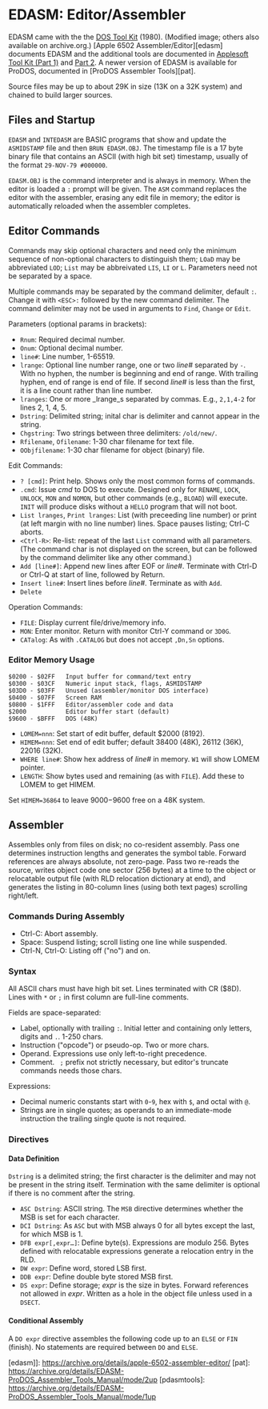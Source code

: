 EDASM: Editor/Assembler
=======================

EDASM came with the the [DOS Tool Kit][dtk1.0] (1980). (Modified
image; others also available on archive.org.) [Apple 6502
Assembler/Editor][edasm] documents EDASM and the additional tools are
documented in [Applesoft Tool Kit (Part 1)][astk1] and
[Part 2][astk2]. A newer version of EDASM is available for ProDOS,
documented in [ProDOS Assembler Tools][pat].

Source files may be up to about 29K in size (13K on a 32K system) and
chained to build larger sources.


Files and Startup
-----------------

`EDASM` and `INTEDASM` are BASIC programs that  show and update the
`ASMIDSTAMP` file and then `BRUN EDASM.OBJ`. The timestamp file is
a 17 byte binary file that contains an ASCII (with high bit set)
timestamp, usually of the format `29-NOV-79 #000000`.

`EDASM.OBJ` is the command interpreter and is always in memory. When
the editor is loaded a `:` prompt will be given. The `ASM` command
replaces the editor with the assembler, erasing any edit file in
memory; the editor is automatically reloaded when the assembler
completes.


Editor Commands
---------------

Commands may skip optional characters and need only the minimum
sequence of non-optional characters to distinguish them; `LOaD` may be
abbreviated `LOD`; `List` may be abbreivated `LIS`, `LI` or `L`.
Parameters need not be separated by a space.

Multiple commands may be separated by the command delimiter, default
`:`. Change it with `<ESC>:` followed by the new command delimiter.
The command delimiter may not be used in arguments to `Find`, `Change`
or `Edit`.

Parameters (optional params in brackets):
- `Rnum`: Required decimal number.
- `Onum`: Optional decimal number.
- `line#`: Line number, 1-65519.
- `lrange`: Optional line number range, one or two _line#_ separated
  by `-`. With no hyphen, the number is beginning and end of range.
  With trailing hyphen, end of range is end of file. If second _line#_
  is less than the first, it is a line count rather than line number.
- `lranges`: One or more _lrange_s separated by commas. E.g.,
  `2,1,4-2` for lines 2, 1, 4, 5.
- `Dstring`: Delimited string; inital char is delimiter and cannot
  appear in the string.
- `Chgstring`: Two strings between three delimiters: `/old/new/`.
- `Rfilename`, `Ofilename`: 1-30 char filename for text file.
- `OObjfilename`: 1-30 char filename for object (binary) file.

Edit Commands:
- `? [cmd]`: Print help. Shows only the most common forms of commands.
- `.cmd`: Issue _cmd_ to DOS to execute. Designed only for `RENAME`,
  `LOCK`, `UNLOCK`, `MON` and `NOMON`, but other commands (e.g.,
  `BLOAD`) will execute. `INIT` will produce disks without a `HELLO`
  program that will not boot.
- `List lranges`, `Print lranges`: List (with preceeding line number) or
  print (at left margin with no line number) lines. Space pauses listing;
  Ctrl-C aborts.
- `<Ctrl-R>`: Re-list: repeat of the last `List` command with all
  parameters. (The command char is not displayed on the screen, but
  can be followed by the command delimiter like any other command.)
- `Add [line#]`: Append new lines after EOF or _line#_. Terminate with
  Ctrl-D or Ctrl-Q at start of line, followed by Return.
- `Insert line#`: Insert lines before _line#_. Terminate as with
  `Add`.
- `Delete`

Operation Commands:
- `FILE`: Display current file/drive/memory info.
- `MON`: Enter monitor. Return with monitor Ctrl-Y command or `3D0G`.
- `CATalog`: As with `.CATALOG` but does not accept `,Dn,Sn` options.

### Editor Memory Usage


    $0200 - $02FF   Input buffer for command/text entry
    $0300 - $03CF   Numeric input stack, flags, ASMIDSTAMP
    $03D0 - $03FF   Unused (assembler/monitor DOS interface)
    $0400 - $07FF   Screen RAM
    $0800 - $1FFF   Editor/assembler code and data
    $2000           Editor buffer start (default)
    $9600 - $BFFF   DOS (48K)

- `LOMEM=nnn`: Set start of edit buffer, default $2000 (8192).
- `HIMEM=nnn`: Set end of edit buffer; default 38400 (48K), 26112
  (36K), 22016 (32K).
- `WHERE line#`: Show hex address of _line#_ in memory. `W1` will show
  LOMEM pointer.
- `LENGTH`: Show bytes used and remaining (as with `FILE`). Add these
  to LOMEM to get HIMEM.

Set `HIMEM=36864` to leave $9000-$9600 free on a 48K system.


Assembler
---------

Assembles only from files on disk; no co-resident assembly. Pass one
determines instruction lengths and generates the symbol table. Forward
references are always absolute, not zero-page. Pass two re-reads the
source, writes object code one sector (256 bytes) at a time to the
object or relocatable output file (with RLD relocation dictionary at
end), and generates the listing in 80-column lines (using both text
pages) scrolling right/left.

### Commands During Assembly

- Ctrl-C: Abort assembly.
- Space: Suspend listing; scroll listing one line while suspended.
- Ctrl-N, Ctrl-O: Listing off ("no") and on.

### Syntax

All ASCII chars must have high bit set. Lines terminated with CR
($8D). Lines with `*` or `;` in first column are full-line comments.

Fields are space-separated:
- Label, optionally with trailing `:`. Initial letter and containing
  only letters, digits and `.`. 1-250 chars.
- Instruction ("opcode") or pseudo-op. Two or more chars.
- Operand. Expressions use only left-to-right precedence.
- Comment. ` ;` prefix not strictly necessary, but editor's truncate
  commands needs those chars.

Expressions:
- Decimal numeric constants start with `0`-`9`, hex with `$`, and
  octal with `@`.
- Strings are in single quotes; as operands to an immediate-mode
  instruction the trailing single quote is not required.

### Directives

#### Data Definition

`Dstring` is a delimited string; the first character is the delimiter
and may not be present in the string itself. Termination with the same
delimiter is optional if there is no comment after the string.

- `ASC Dstring`: ASCII string. The `MSB` directive determines whether
  the MSB is set for each character.
- `DCI Dstring`: As `ASC` but with MSB always 0 for all bytes except
  the last, for which MSB is 1.
- `DFB expr[,expr…]`: Define byte(s). Expressions are modulo 256.
  Bytes defined with relocatable expressions generate a relocation
  entry in the RLD.
- `DW expr`: Define word, stored LSB first.
- `DDB expr`: Define double byte stored MSB first.
- `DS expr`: Define storage; _expr_ is the size in bytes. Forward
  references not allowed in _expr_. Written as a hole in the object
  file unless used in a `DSECT`.

#### Conditional Assembly

A `DO expr` directive assembles the following code up to an `ELSE` or
`FIN` (finish). No statements are required between `DO` and `ELSE`.



<!-------------------------------------------------------------------->
[astk1]: https://archive.org/details/applesoft_toolkit_part_1/
[astk2]: https://archive.org/details/applesoft_toolkit_part_2/
[dtk1.0]: https://archive.org/search.php?query=dos%20tool%20kit
[edasm]]: https://archive.org/details/apple-6502-assembler-editor/
[pat]: https://archive.org/details/EDASM-ProDOS_Assembler_Tools_Manual/mode/2up
[pdasmtools]: https://archive.org/details/EDASM-ProDOS_Assembler_Tools_Manual/mode/1up
